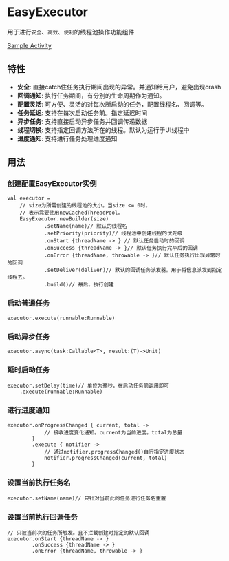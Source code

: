 # EasyExecutor

用于进行`安全`、`高效`、`便利`的线程池操作功能组件

[Sample Activity](../app/src/main/java/com/haoge/sample/easyandroid/activities/EasyExecutorActivity.kt)

## 特性

- **安全**: 直接catch住任务执行期间出现的异常。并通知给用户，避免出现crash
- **回调通知**: 执行任务期间，有分别的生命周期作为通知。
- **配置灵活**: 可方便、灵活的对每次所启动的任务，配置线程名、回调等。
- **任务延迟**: 支持在每次启动任务前。指定延迟时间
- **异步任务**: 支持直接启动异步任务并回调传递数据
- **线程切换**: 支持指定回调方法所在的线程。默认为运行于UI线程中
- **进度通知**: 支持进行任务处理进度通知

## 用法

### 创建配置EasyExecutor实例

```
val executor =
    // size为所需创建的线程池的大小。当size <= 0时。
    // 表示需要使用newCachedThreadPool。
    EasyExecutor.newBuilder(size)
            .setName(name)// 默认的线程名
            .setPriority(priority)// 线程池中创建线程的优先级
            .onStart {threadName -> } // 默认任务启动时的回调
            .onSuccess {threadName -> }// 默认任务执行完毕后的回调
            .onError {threadName, throwable -> }// 默认任务执行出现异常时的回调
            .setDeliver(deliver)// 默认的回调任务派发器。用于将信息派发到指定线程去。
            .build()// 最后。执行创建
```

### 启动普通任务

```
executor.execute(runnable:Runnable)
```

### 启动异步任务

```
executor.async(task:Callable<T>, result:(T)->Unit)
```

### 延时启动任务

```
executor.setDelay(time)// 单位为毫秒，在启动任务前调用即可
    .execute(runnable:Runnable)
```

### 进行进度通知

```
executor.onProgressChanged { current, total ->
            // 接收进度变化通知。current为当前进度。total为总量
        }
        .execute { notifier ->
            // 通过notifier.progressChanged()自行指定进度状态
            notifier.progressChanged(current, total)
        }
```

### 设置当前执行任务名

```
executor.setName(name)// 只针对当前此的任务进行任务名重置
```

### 设置当前执行回调任务

```
// 只被当前次的任务所触发。且不拦截创建时指定的默认回调
executor.onStart {threadName -> }
        .onSuccess {threadName -> }
        .onError {threadName, throwable -> }
```


